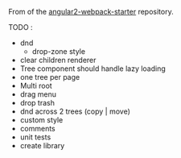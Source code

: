 From of the [angular2-webpack-starter](https://github.com/angularclass/angular2-webpack-starter) repository.


TODO :
- dnd
  - drop-zone style
- clear children renderer
- Tree component should handle lazy loading
- one tree per page
- Multi root
- drag menu
- drop trash
- dnd across 2 trees (copy | move)
- custom style
- comments
- unit tests
- create library

